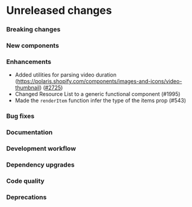 # Unreleased changes

### Breaking changes

### New components

### Enhancements

- Added utilities for parsing video duration (https://polaris.shopify.com/components/images-and-icons/video-thumbnail) ([#2725](https://github.com/Shopify/polaris-react/pull/2725))
- Changed Resource List to a generic functional component (#1995)
- Made the `renderItem` function infer the type of the items prop (#543)

### Bug fixes

### Documentation

### Development workflow

### Dependency upgrades

### Code quality

### Deprecations
